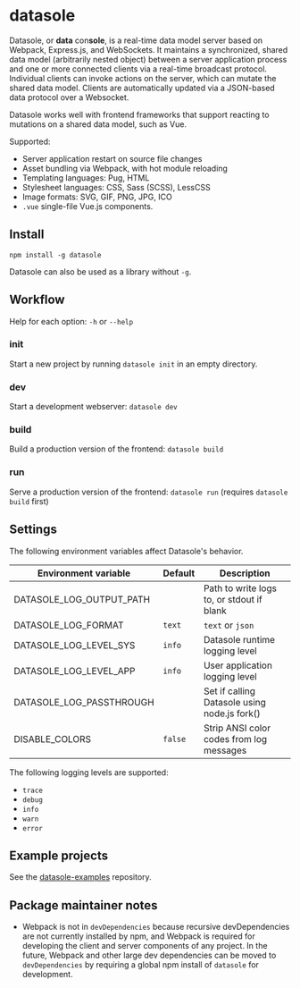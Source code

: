 # datasole

Datasole, or **data** con**sole**, is a real-time data model server based on Webpack, Express.js, and WebSockets.
It maintains a synchronized, shared data model (arbitrarily nested object) between a server application process and one
or more connected clients via a real-time broadcast protocol. Individual clients can invoke actions on the server, which can mutate
the shared data model. Clients are automatically updated via a JSON-based data protocol over a Websocket.

Datasole works well with frontend frameworks that support reacting to mutations on a shared data model, such as Vue.

Supported:

- Server application restart on source file changes
- Asset bundling via Webpack, with hot module reloading
- Templating languages: Pug, HTML
- Stylesheet languages: CSS, Sass (SCSS), LessCSS
- Image formats: SVG, GIF, PNG, JPG, ICO
- `.vue` single-file Vue.js components.

## Install

`npm install -g datasole`

Datasole can also be used as a library without `-g`.

## Workflow

Help for each option: `-h` or `--help`

### init

Start a new project by running `datasole init` in an empty directory.

### dev

Start a development webserver: `datasole dev`

### build

Build a production version of the frontend: `datasole build`

### run

Serve a production version of the frontend: `datasole run` (requires `datasole build` first)

## Settings

The following environment variables affect Datasole's behavior.

| Environment variable     | Default | Description                                  |
| ------------------------ | ------- | -------------------------------------------- |
| DATASOLE_LOG_OUTPUT_PATH |         | Path to write logs to, or stdout if blank    |
| DATASOLE_LOG_FORMAT      | `text`  | `text` or `json`                             |
| DATASOLE_LOG_LEVEL_SYS   | `info`  | Datasole runtime logging level               |
| DATASOLE_LOG_LEVEL_APP   | `info`  | User application logging level               |
| DATASOLE_LOG_PASSTHROUGH |         | Set if calling Datasole using node.js fork() |
| DISABLE_COLORS           | `false` | Strip ANSI color codes from log messages     |

The following logging levels are supported:

- `trace`
- `debug`
- `info`
- `warn`
- `error`

## Example projects

See the [datasole-examples](https://github.com/mayanklahiri/datasole-examples) repository.

## Package maintainer notes

- Webpack is not in `devDependencies` because recursive devDependencies are not currently installed by npm, and Webpack is required for developing the client and server components of any project. In the future, Webpack and other large dev dependencies can be moved to `devDependencies` by requiring a global npm install of `datasole` for development.
